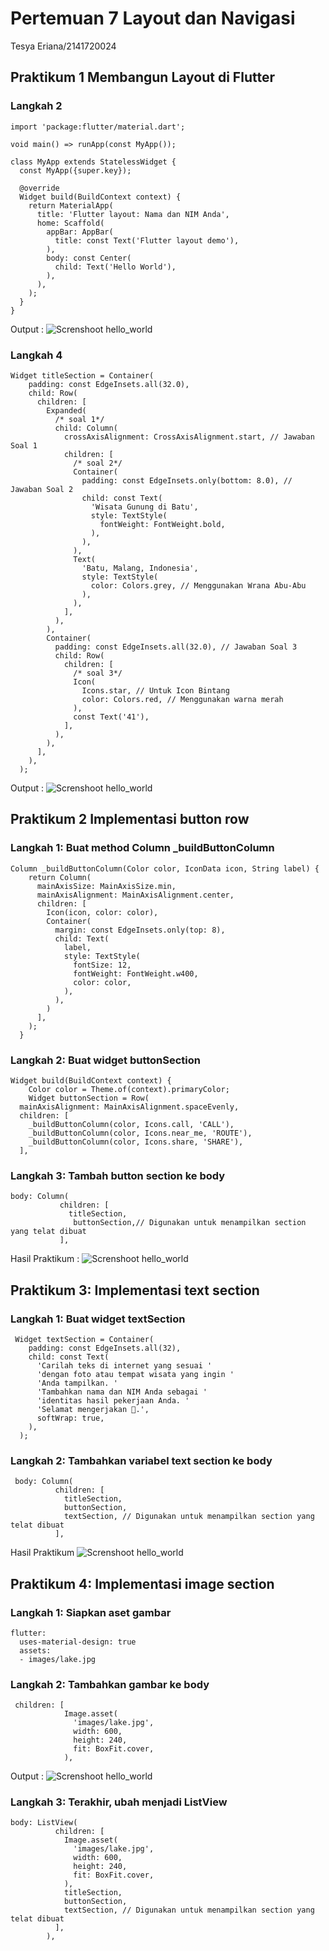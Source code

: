 # Pertemuan 7 Layout dan Navigasi

Tesya Eriana/2141720024

## Praktikum 1 Membangun Layout di Flutter

### Langkah 2
```
import 'package:flutter/material.dart';

void main() => runApp(const MyApp());

class MyApp extends StatelessWidget {
  const MyApp({super.key});

  @override
  Widget build(BuildContext context) {
    return MaterialApp(
      title: 'Flutter layout: Nama dan NIM Anda',
      home: Scaffold(
        appBar: AppBar(
          title: const Text('Flutter layout demo'),
        ),
        body: const Center(
          child: Text('Hello World'),
        ),
      ),
    );
  }
}
```
Output :
![Screnshoot hello_world](image/1.png)
### Langkah 4
```
Widget titleSection = Container(
    padding: const EdgeInsets.all(32.0),
    child: Row(
      children: [
        Expanded(
          /* soal 1*/
          child: Column(
            crossAxisAlignment: CrossAxisAlignment.start, // Jawaban Soal 1
            children: [
              /* soal 2*/
              Container(
                padding: const EdgeInsets.only(bottom: 8.0), // Jawaban Soal 2
                child: const Text(
                  'Wisata Gunung di Batu',
                  style: TextStyle(
                    fontWeight: FontWeight.bold,
                  ),
                ),
              ),
              Text(
                'Batu, Malang, Indonesia',
                style: TextStyle(
                  color: Colors.grey, // Menggunakan Wrana Abu-Abu
                ),
              ),
            ],
          ),
        ),
        Container(
          padding: const EdgeInsets.all(32.0), // Jawaban Soal 3
          child: Row(
            children: [
              /* soal 3*/
              Icon(
                Icons.star, // Untuk Icon Bintang
                color: Colors.red, // Menggunakan warna merah
              ),
              const Text('41'),
            ],
          ),
        ),
      ],
    ),
  );
```
Output :
![Screnshoot hello_world](image/2.png)
## Praktikum 2 Implementasi button row

### Langkah 1: Buat method Column _buildButtonColumn
```
Column _buildButtonColumn(Color color, IconData icon, String label) {
    return Column(
      mainAxisSize: MainAxisSize.min,
      mainAxisAlignment: MainAxisAlignment.center,
      children: [
        Icon(icon, color: color),
        Container(
          margin: const EdgeInsets.only(top: 8),
          child: Text(
            label,
            style: TextStyle(
              fontSize: 12,
              fontWeight: FontWeight.w400,
              color: color,
            ),
          ),
        )
      ],
    );
  }
```
### Langkah 2: Buat widget buttonSection
```
Widget build(BuildContext context) {
    Color color = Theme.of(context).primaryColor;
    Widget buttonSection = Row(
  mainAxisAlignment: MainAxisAlignment.spaceEvenly,
  children: [
    _buildButtonColumn(color, Icons.call, 'CALL'),
    _buildButtonColumn(color, Icons.near_me, 'ROUTE'),
    _buildButtonColumn(color, Icons.share, 'SHARE'),
  ],
```

### Langkah 3: Tambah button section ke body
```
body: Column(
           children: [
             titleSection,
              buttonSection,// Digunakan untuk menampilkan section yang telat dibuat
           ],
```

Hasil Praktikum :
![Screnshoot hello_world](image/3.png)

## Praktikum 3: Implementasi text section
### Langkah 1: Buat widget textSection
```
 Widget textSection = Container(
    padding: const EdgeInsets.all(32),
    child: const Text(
      'Carilah teks di internet yang sesuai '
      'dengan foto atau tempat wisata yang ingin '
      'Anda tampilkan. '
      'Tambahkan nama dan NIM Anda sebagai '
      'identitas hasil pekerjaan Anda. '
      'Selamat mengerjakan 🙂.',
      softWrap: true,
    ),
  );
```
### Langkah 2: Tambahkan variabel text section ke body
```
 body: Column(
          children: [
            titleSection,
            buttonSection,
            textSection, // Digunakan untuk menampilkan section yang telat dibuat
          ],
```

Hasil Praktikum
![Screnshoot hello_world](image/4.png)


## Praktikum 4: Implementasi image section

### Langkah 1: Siapkan aset gambar
```
flutter:
  uses-material-design: true
  assets:
  - images/lake.jpg
```

### Langkah 2: Tambahkan gambar ke body
```
 children: [
            Image.asset(
              'images/lake.jpg',
              width: 600,
              height: 240,
              fit: BoxFit.cover,
            ),
```

Output :
![Screnshoot hello_world](image/5.png)

### Langkah 3: Terakhir, ubah menjadi ListView
```
body: ListView(
          children: [
            Image.asset(
              'images/lake.jpg',
              width: 600,
              height: 240,
              fit: BoxFit.cover,
            ),
            titleSection,
            buttonSection,
            textSection, // Digunakan untuk menampilkan section yang telat dibuat
          ],
        ),
```
